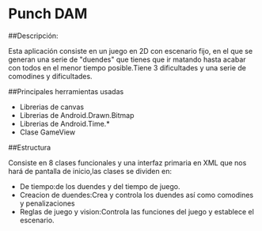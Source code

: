 # Punch DAM

##Descripción:

Esta aplicación consiste en un juego en 2D con escenario fijo, en el que se generan una serie de "duendes" que tienes que ir matando hasta acabar con todos en el menor tiempo posible.Tiene 3 dificultades y una serie de comodines y dificultades.


##Principales herramientas usadas

* Librerias de canvas
* Librerias de Android.Drawn.Bitmap
* Librerias de Android.Time.*
* Clase GameView



##Estructura

Consiste en 8 clases funcionales y una interfaz primaria en XML que nos hará de pantalla de inicio,las clases se dividen en:

* De tiempo:de los duendes y del tiempo de juego.
* Creacion de duendes:Crea y controla los duendes así como comodines y penalizaciones
* Reglas de juego y vision:Controla las funciones del juego y establece el escenario.


